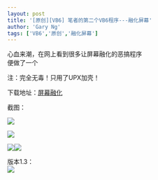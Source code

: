 ```yaml
---
layout: post
title: '[原创][VB6] 笔者的第二个VB6程序---融化屏幕'
author: 'Gary Ng'
tags: ['VB6','原创','融化屏幕']
---
```


心血来潮，在网上看到很多让屏幕融化的恶搞程序  
 便做了一个  
  
 注：完全无毒！只用了UPX加壳！  
  

下载地址：[屏幕融化](http://dl.dropbox.com/u/43619472/%E6%89%B9%E5%A4%84%E7%90%86/VB6/%E5%B1%8F%E5%B9%95%E8%9E%8D%E5%8C%96/%E5%B1%8F%E5%B9%95%E8%9E%8D%E5%8C%96.zip)  
  
 截图：  
  
[![](http://3.bp.blogspot.com/-c8ledsx36NA/TsCuS6G0EdI/AAAAAAAAAr8/NP3BUjbjDb0/s400/2011-11-14+13-55-13.jpg)](http://3.bp.blogspot.com/-c8ledsx36NA/TsCuS6G0EdI/AAAAAAAAAr8/NP3BUjbjDb0/s1600/2011-11-14+13-55-13.jpg)
  
[![](http://3.bp.blogspot.com/-2kvQGO7MZXU/TsCuTtFQytI/AAAAAAAAAsA/0w2r4g4OTt4/s400/2011-11-14+13-57-47.jpg)](http://3.bp.blogspot.com/-2kvQGO7MZXU/TsCuTtFQytI/AAAAAAAAAsA/0w2r4g4OTt4/s1600/2011-11-14+13-57-47.jpg)
  
[![](http://2.bp.blogspot.com/-fXD5zUvuLIM/TsCuT0NhR_I/AAAAAAAAAsI/emx4CbaTnGo/s400/2011-11-14+13-58-14.jpg)](http://2.bp.blogspot.com/-fXD5zUvuLIM/TsCuT0NhR_I/AAAAAAAAAsI/emx4CbaTnGo/s1600/2011-11-14+13-58-14.jpg)[![](http://1.bp.blogspot.com/-XbglPCQMX18/TsCuSB2vtUI/AAAAAAAAAr0/ObDd6gMlKEk/s640/2011-11-14+13-58-57.jpg)](http://1.bp.blogspot.com/-XbglPCQMX18/TsCuSB2vtUI/AAAAAAAAAr0/ObDd6gMlKEk/s1600/2011-11-14+13-58-57.jpg)
  
  
  
  
 版本1.3：  
[![](http://2.bp.blogspot.com/-UxjWBCkN5_w/TsDNoZPR35I/AAAAAAAAAsc/FXJLW0Iqujw/s1600/2011-11-14+16-10-52.jpg)](http://2.bp.blogspot.com/-UxjWBCkN5_w/TsDNoZPR35I/AAAAAAAAAsc/FXJLW0Iqujw/s1600/2011-11-14+16-10-52.jpg)
  

